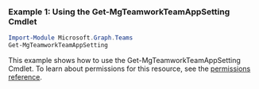 ### Example 1: Using the Get-MgTeamworkTeamAppSetting Cmdlet
```powershell
Import-Module Microsoft.Graph.Teams
Get-MgTeamworkTeamAppSetting
```
This example shows how to use the Get-MgTeamworkTeamAppSetting Cmdlet.
To learn about permissions for this resource, see the [permissions reference](/graph/permissions-reference).
